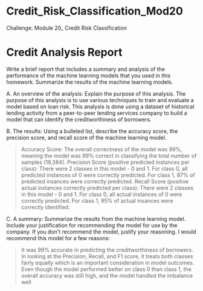 # Credit_Risk_Classification_Mod20
Challenge: Module 20_ Credit Risk Classification

# Credit Analysis Report
Write a brief report that includes a summary and analysis of the performance of the machine learning models that you used in this homework. Summarize the results of the machine learning models.

A. An overview of the analysis: Explain the purpose of this analysis.
The purpose of this analysis is to use various techniques to train and evaluate a model based on loan risk. This analysis is done using a dataset of historical lending activity from a peer-to-peer lending services company to build a model that can identify the creditworthiness of borrowers.

B. The results: Using a bulleted list, describe the accuracy score, the precision score, and recall score of the machine learning model.
> Accuracy Score: The overall correctness of the model was 99%, meaning the model was 99% correct in classifying the total number of samples (19,384).
> Precision Score (positive predicted instances per class): There were 2 classes in this model - 0 and 1.  For class 0, all predicted instances of 0 were correctly predicted. For class 1, 87% of predicted insances were correctly predicted.
> Recall Score (positive actual instances correctly predicted per class): There were 2 classes in this model - 0 and 1.  For class 0, all actual instances of 0 were correctly predicted. For class 1, 95% of actual insances were correctly identified.

C. A summary: Summarize the results from the machine learning model. Include your justification for recommending the model for use by the company. If you don’t recommend the model, justify your reasoning.
I would recommend this model for a few reasons: 
> It was 99% accurate in predicting the creditworthiness of borrowers.
> In looking at the Precision, Recall, and F1 score, it treats both classes fairly equally which is an important consideration in model outcomes.
> Even though the model performed better on class 0 than class 1, the overall accuracy was still high, and the model handled the imbalance well
